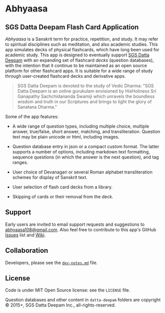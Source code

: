 Abhyaasa
=========

## SGS Datta Deepam Flash Card Application

*Abhyaasa* is a Sanskrit term for practice, repetition, and study. It may refer to spiritual disciplines such as meditation, and also academic studies. This app simulates decks of physical flashcards, which have long been used for academic study. This app is designed to eventually support [SGS Datta Deepam](http://www.sgsdattadeepam.org) with an expanding set of flashcard *decks* (question databases), with the intention that it continue to be maintained as an open source platform for other flashcard apps. It is suitable for a wide range of study through user-created flashcard decks and derivative apps.

> SGS Datta Deepam is devoted to the study of Vedic Dharma: "SGS Datta Deepam is an online gurukulam envisioned by HisHoliness Sri Ganapathy Sachchidananda Swamiji which unravels the boundless wisdom and truth in our Scriptures and brings to light the glory of Sanatana Dharma."

Some of the app features:

- A wide range of question types, including multiple choice, multiple answer, true/false, short answer, matching, and transliteration. Question text may be plain unicode or html, including images.

- Question database entry in json or a compact custom format. The latter supports a number of options, including markdown text formatting, sequence questions (in which the answer is the next question), and tag ranges.

- User choice of Devanagari or several Roman alphabet transliteration schemes for display of Sanskrit text.

- User selection of flash card decks from a library.

- Skipping of cards or their removal from the deck.

## Support

Early users are invited to email support requests and suggestions to <abhyaasa108@gmail.com>. Also feel free to contribute to this app's GitHub [Issues](https://github.com/abhyaasa/app/issues) list and [Wiki](https://github.com/abhyaasa/app/wiki).

## Collaboration

Developers, please see the [`dev-notes.md`](https://github.com/abhyaasa/app/blob/master/dev-notes.md) file.

## License

Code is under MIT Open Source license: see the `LICENSE` file.

Question databases and other content in `datta-deepam` folders are copyright &copy; 2015+, SGS Datta Deepam Inc., all-rights-reserved.
